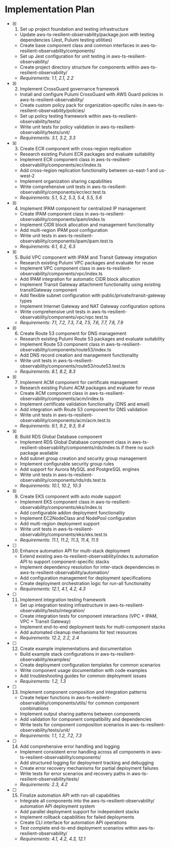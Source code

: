 # Implementation Plan

- [x] 1. Set up project foundation and testing infrastructure
  - Update aws-ts-resilient-observability/package.json with testing dependencies (Jest, Pulumi testing utilities)
  - Create base component class and common interfaces in aws-ts-resilient-observability/components/
  - Set up Jest configuration for unit testing in aws-ts-resilient-observability/
  - Create project directory structure for components within aws-ts-resilient-observability/
  - _Requirements: 1.1, 2.1, 2.2_

- [x] 2. Implement CrossGuard governance framework
  - Install and configure Pulumi CrossGuard with AWS Guard policies in aws-ts-resilient-observability/
  - Create custom policy pack for organization-specific rules in aws-ts-resilient-observability/policies/
  - Set up policy testing framework within aws-ts-resilient-observability/tests/
  - Write unit tests for policy validation in aws-ts-resilient-observability/tests/unit/
  - _Requirements: 3.1, 3.2, 3.3_

- [x] 3. Create ECR component with cross-region replication
  - Research existing Pulumi ECR packages and evaluate suitability
  - Implement ECR component class in aws-ts-resilient-observability/components/ecr/index.ts
  - Add cross-region replication functionality between us-east-1 and us-west-2
  - Implement organization sharing capabilities
  - Write comprehensive unit tests in aws-ts-resilient-observability/components/ecr/ecr.test.ts
  - _Requirements: 5.1, 5.2, 5.3, 5.4, 5.5, 5.6_

- [x] 4. Implement IPAM component for centralized IP management
  - Create IPAM component class in aws-ts-resilient-observability/components/ipam/index.ts
  - Implement CIDR block allocation and management functionality
  - Add multi-region IPAM pool configuration
  - Write unit tests in aws-ts-resilient-observability/components/ipam/ipam.test.ts
  - _Requirements: 6.1, 6.2, 6.3_

- [x] 5. Build VPC component with IPAM and Transit Gateway integration
  - Research existing Pulumi VPC packages and evaluate for reuse
  - Implement VPC component class in aws-ts-resilient-observability/components/vpc/index.ts
  - Add IPAM integration for automatic CIDR block allocation
  - Implement Transit Gateway attachment functionality using existing transitGateway component
  - Add flexible subnet configuration with public/private/transit-gateway types
  - Implement Internet Gateway and NAT Gateway configuration options
  - Write comprehensive unit tests in aws-ts-resilient-observability/components/vpc/vpc.test.ts
  - _Requirements: 7.1, 7.2, 7.3, 7.4, 7.5, 7.6, 7.7, 7.8, 7.9_

- [x] 6. Create Route 53 component for DNS management
  - Research existing Pulumi Route 53 packages and evaluate suitability
  - Implement Route 53 component class in aws-ts-resilient-observability/components/route53/index.ts
  - Add DNS record creation and management functionality
  - Write unit tests in aws-ts-resilient-observability/components/route53/route53.test.ts
  - _Requirements: 8.1, 8.2, 8.3_

- [x] 7. Implement ACM component for certificate management
  - Research existing Pulumi ACM packages and evaluate for reuse
  - Create ACM component class in aws-ts-resilient-observability/components/acm/index.ts
  - Implement certificate validation functionality (DNS and email)
  - Add integration with Route 53 component for DNS validation
  - Write unit tests in aws-ts-resilient-observability/components/acm/acm.test.ts
  - _Requirements: 9.1, 9.2, 9.3, 9.4_

- [x] 8. Build RDS Global Database component
  - Implement RDS Global Database component class in aws-ts-resilient-observability/components/rds/index.ts if there no such package available
  - Add subnet group creation and security group management
  - Implement configurable security group rules
  - Add support for Aurora MySQL and PostgreSQL engines
  - Write unit tests in aws-ts-resilient-observability/components/rds/rds.test.ts
  - _Requirements: 10.1, 10.2, 10.3_

- [x] 9. Create EKS component with auto mode support
  - Implement EKS component class in aws-ts-resilient-observability/components/eks/index.ts
  - Add configurable addon deployment functionality
  - Implement EC2NodeClass and NodePool configuration
  - Add multi-region deployment support
  - Write unit tests in aws-ts-resilient-observability/components/eks/eks.test.ts
  - _Requirements: 11.1, 11.2, 11.3, 11.4, 11.5_

- [ ] 10. Enhance automation API for multi-stack deployment
  - Extend existing aws-ts-resilient-observability/index.ts automation API to support component-specific stacks
  - Implement dependency resolution for inter-stack dependencies in aws-ts-resilient-observability/automation/
  - Add configuration management for deployment specifications
  - Create deployment orchestration logic for run-all functionality
  - _Requirements: 12.1, 4.1, 4.2, 4.3_

- [ ] 11. Implement integration testing framework
  - Set up integration testing infrastructure in aws-ts-resilient-observability/tests/integration/
  - Create integration tests for component interactions (VPC + IPAM, VPC + Transit Gateway)
  - Implement end-to-end deployment tests for multi-component stacks
  - Add automated cleanup mechanisms for test resources
  - _Requirements: 12.2, 2.2, 2.4_

- [ ] 12. Create example implementations and documentation
  - Build example stack configurations in aws-ts-resilient-observability/examples/
  - Create deployment configuration templates for common scenarios
  - Write component usage documentation with code examples
  - Add troubleshooting guides for common deployment issues
  - _Requirements: 1.2, 1.3_

- [ ] 13. Implement component composition and integration patterns
  - Create helper functions in aws-ts-resilient-observability/components/utils/ for common component combinations
  - Implement output sharing patterns between components
  - Add validation for component compatibility and dependencies
  - Write tests for component composition scenarios in aws-ts-resilient-observability/tests/unit/
  - _Requirements: 1.1, 1.2, 7.2, 7.3_

- [ ] 14. Add comprehensive error handling and logging
  - Implement consistent error handling across all components in aws-ts-resilient-observability/components/
  - Add structured logging for deployment tracking and debugging
  - Create error recovery mechanisms for partial deployment failures
  - Write tests for error scenarios and recovery paths in aws-ts-resilient-observability/tests/
  - _Requirements: 2.3, 4.2_

- [ ] 15. Finalize automation API with run-all capabilities
  - Integrate all components into the aws-ts-resilient-observability/ automation API deployment system
  - Add parallel deployment support for independent stacks
  - Implement rollback capabilities for failed deployments
  - Create CLI interface for automation API operations
  - Test complete end-to-end deployment scenarios within aws-ts-resilient-observability/
  - _Requirements: 4.1, 4.2, 4.3, 12.1_